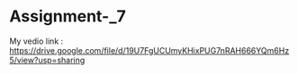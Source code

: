 # Assignment-_7
My vedio link : https://drive.google.com/file/d/19U7FgUCUmyKHixPUG7nRAH666YQm6Hz5/view?usp=sharing
